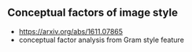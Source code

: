 ## Conceptual factors of image style
* https://arxiv.org/abs/1611.07865
* conceptual factor analysis from Gram style feature

